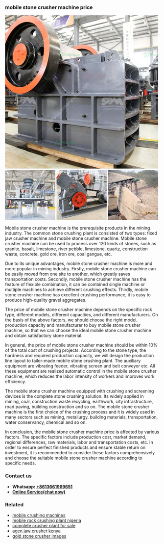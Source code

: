 <h3>mobile stone crusher machine price</h3><img src='1706753939.jpg' alt=''><p>Mobile stone crusher machine is the prerequisite products in the mining industry. The common stone crushing plant is consisted of two types: fixed jaw crusher machine and mobile stone crusher machine. Mobile stone crusher machine can be used to process over 120 kinds of stones, such as granite, basalt, limestone, river pebble, limestone, quartz, construction waste, concrete, gold ore, iron ore, coal gangue, etc.</p><p>Due to its unique advantages, mobile stone crusher machine is more and more popular in mining industry. Firstly, mobile stone crusher machine can be easily moved from one site to another, which greatly saves transportation costs. Secondly, mobile stone crusher machine has the feature of flexible combination, it can be combined single machine or multiple machines to achieve different crushing effects. Thirdly, mobile stone crusher machine has excellent crushing performance, it is easy to produce high-quality gravel aggregates.</p><p>The price of mobile stone crusher machine depends on the specific rock type, different models, different capacities, and different manufacturers. On the basis of the above factors, we should choose the right model, production capacity and manufacturer to buy mobile stone crusher machine, so that we can choose the ideal mobile stone crusher machine and obtain satisfactory stone material.</p><p>In general, the price of mobile stone crusher machine should be within 10% of the total cost of crushing projects. According to the stone type, the hardness and required production capacity, we will design the production line layout to tailor-made mobile stone crushing plant. The auxiliary equipment are vibrating feeder, vibrating screen and belt conveyor etc. All these equipment are realized automatic control in the mobile stone crusher machine, which reduces the labor intensity of workers and improves work efficiency.</p><p>The mobile stone crusher machine equipped with crushing and screening devices is the complete stone crushing solution. Its widely applied in mining, coal, construction waste recycling, earthwork, city infrastructure, road paving, building construction and so on. The mobile stone crusher machine is the first choice of the crushing process and it is widely used in many sectors such as mining, metallurgy, building materials, transportation, water conservancy, chemical and so on.</p><p>In conclusion, the mobile stone crusher machine price is affected by various factors. The specific factors include production cost, market demand, regional differences, raw materials, labor and transportation costs, etc. In order to ensure perfect finished products and ensure stable return on investment, it is recommended to consider these factors comprehensively and choose the suitable mobile stone crusher machine according to specific needs.</p><h3>Contact us</h3><ul><li><strong>Whatsapp:&nbsp;<a href="https://wa.me/8613661969651">+8613661969651</a></strong></li><li><a href="https://swt.shibang-china.com/?git&amp;zhl&amp;mobile stone crusher machine price"><strong>Online Service(chat now)</strong></a></li></ul><h3>Related</h3><ul><li><a href='mobile crushing machines.md'>mobile crushing machines</a></li><li><a href='mobile rock crushing plant nigeria.md'>mobile rock crushing plant nigeria</a></li><li><a href='complete crusher plant for sale.md'>complete crusher plant for sale</a></li><li><a href='agen jaw crusher kenya.md'>agen jaw crusher kenya</a></li><li><a href='gold stone crusher images.md'>gold stone crusher images</a></li></ul>